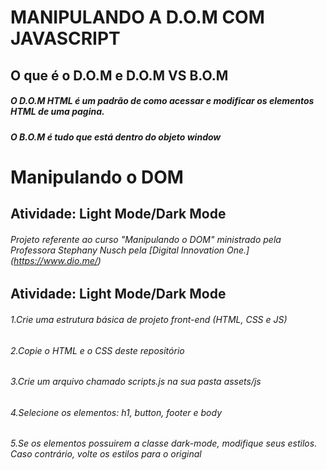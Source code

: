# **MANIPULANDO A D.O.M COM JAVASCRIPT**

## O que é o D.O.M e D.O.M VS B.O.M

##### O D.O.M HTML é um padrão de como acessar e modificar os elementos HTML de uma pagina.
##### O B.O.M é tudo que está dentro do objeto window


# Manipulando o DOM

## Atividade: Light Mode/Dark Mode

###### Projeto referente ao curso "Manipulando o DOM" ministrado pela Professora Stephany Nusch  pela [Digital Innovation One.] (https://www.dio.me/)

## Atividade: Light Mode/Dark Mode

###### 1.Crie uma estrutura básica de projeto front-end (HTML, CSS e JS)
###### 2.Copie o HTML e o CSS deste repositório
###### 3.Crie um arquivo chamado scripts.js na sua pasta assets/js
###### 4.Selecione os elementos: h1, button, footer e body
###### 5.Se os elementos possuirem a classe dark-mode, modifique seus estilos. Caso contrário, volte os estilos para o original




